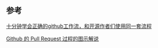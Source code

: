 ## 参考

[十分钟学会正确的github工作流，和开源作者们使用同一套流程](https://www.bilibili.com/video/BV19e4y1q7JJ/?spm_id_from=333.788.recommend_more_video.3&vd_source=22af953ea4c09540ad1966711a2d53f0)

[Github 的 Pull Request 过程的图示解说](https://www.bilibili.com/video/BV1p7411d7Fv/?spm_id_from=333.337.search-card.all.click&vd_source=22af953ea4c09540ad1966711a2d53f0)


